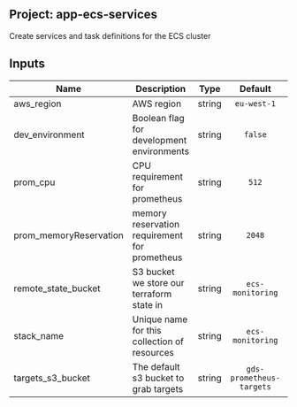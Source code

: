 ## Project: app-ecs-services

Create services and task definitions for the ECS cluster



## Inputs

| Name | Description | Type | Default | Required |
|------|-------------|:----:|:-----:|:-----:|
| aws_region | AWS region | string | `eu-west-1` | no |
| dev_environment | Boolean flag for development environments | string | `false` | no |
| prom_cpu | CPU requirement for prometheus | string | `512` | no |
| prom_memoryReservation | memory reservation requirement for prometheus | string | `2048` | no |
| remote_state_bucket | S3 bucket we store our terraform state in | string | `ecs-monitoring` | no |
| stack_name | Unique name for this collection of resources | string | `ecs-monitoring` | no |
| targets_s3_bucket | The default s3 bucket to grab targets | string | `gds-prometheus-targets` | no |

